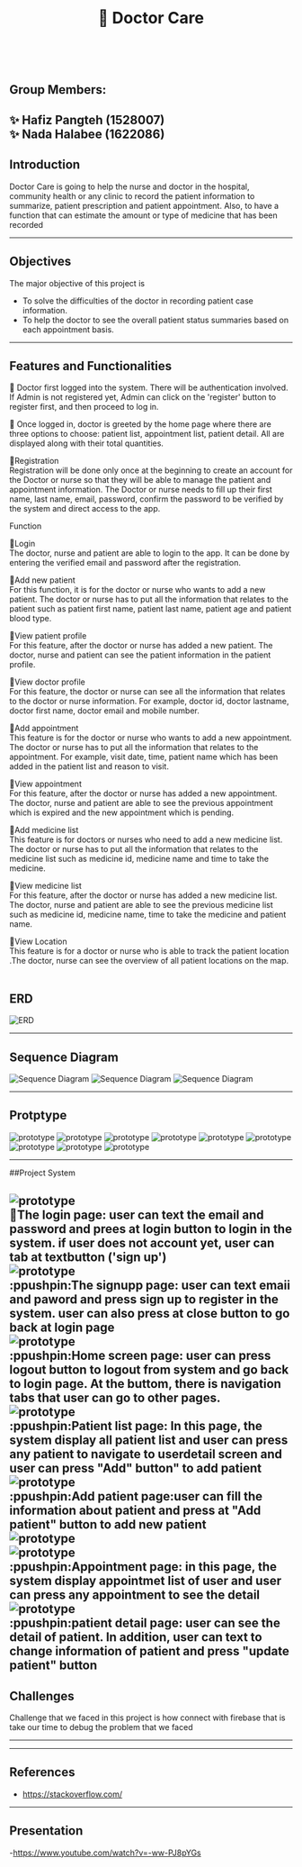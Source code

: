 <br/>

# <div align="center"> :hospital: Doctor Care </div> <br/> <br/>
## Group Members: <br/>
:sparkles: Hafiz Pangteh (1528007) <br/>
:sparkles: Nada Halabee (1622086) 
---

## Introduction

Doctor Care is going to help the nurse and doctor in the hospital, community health or any clinic to record the patient information to summarize, patient prescription and patient appointment. Also, to have a function that can estimate the amount or type of medicine that has been recorded 

---
## Objectives

The major objective of this project is
- To solve the difficulties of the doctor in recording patient case information.
- To help the doctor to see the overall patient status summaries based on each appointment basis.


---
##  Features and Functionalities
:pushpin: Doctor first logged into the system. There will be authentication involved. If Admin is not registered yet, Admin can click on the 'register' button to register first, and then proceed to log in. <br />

:pushpin: Once logged in, doctor is greeted by the home page where there are three options to choose: patient list, appointment list, patient detail. All are displayed along with their total quantities. <br />

:pushpin:Registration <br />
  Registration will be done only once at the beginning to create an account for the Doctor or nurse so that they will be able to manage the patient and appointment information. The Doctor or nurse needs to fill up their first name, last name, email, password, confirm the password to be verified by the system and direct access to the app. 

  Function<br />

:pushpin:Login <br />
  The doctor, nurse and patient are able to login to the app. It can be done by entering the verified email and password after the registration.<br />

:pushpin:Add new patient <br />
  For this function, it is for the doctor or nurse who wants to add a new patient. The doctor or nurse has to put all the information that relates to the patient such as patient first name, patient last name, patient age and patient blood type.<br />

:pushpin:View patient profile <br />
  For this feature, after the doctor or nurse has added a new patient. The doctor, nurse and patient can see the patient information in the patient profile. <br />

:pushpin:View doctor profile <br />
  For this feature, the doctor or nurse can see all the information that relates to the doctor or nurse information. For example, doctor id, doctor lastname, doctor first name, doctor email and mobile number.<br />

:pushpin:Add appointment  <br />
  This feature is for the doctor or nurse who wants to add a new appointment. The doctor or nurse has to put all the information that relates to the appointment. For example, visit date, time, patient name which has been added in the patient list and reason to visit.<br />

:pushpin:View appointment  <br />
  For this feature, after the doctor or nurse has added a new appointment. The doctor, nurse and patient are able to see the previous appointment which is expired and the new appointment which is pending.<br />

:pushpin:Add medicine list <br />
  This feature is for doctors or nurses who need to add a new medicine list. The doctor or nurse has to put all the information that relates to the medicine list such as medicine id, medicine name and time to take the medicine.<br />

:pushpin:View medicine list <br />
  For this feature, after the doctor or nurse has added a new medicine list. The doctor, nurse and patient are able to see the previous medicine list such as medicine id, medicine name, time to take the medicine and patient name. <br />

 :pushpin:View Location <br />
  This feature is for a doctor or nurse who is able to track the patient location .The doctor, nurse can see the overview of all patient locations on the map. <br />
<br />

## ERD

![ERD](https://github.com/Hafiz24498/MobilApp_project/blob/main/imgs/DatabaseDiagram.png)

---
## Sequence Diagram

![Sequence Diagram](https://github.com/Hafiz24498/MobilApp_project/blob/main/imgs/sequence%201.png)
![Sequence Diagram](https://github.com/Hafiz24498/MobilApp_project/blob/main/imgs/sequence%202.png)
![Sequence Diagram](https://github.com/Hafiz24498/MobilApp_project/blob/main/imgs/sequence%203.png)

---
## Protptype

![prototype](https://github.com/Hafiz24498/MobilApp_project/blob/main/imgs/Screen%201%401x.png)
![prototype](https://github.com/Hafiz24498/MobilApp_project/blob/main/imgs/login%401x.png)
![prototype](https://github.com/Hafiz24498/MobilApp_project/blob/main/imgs/register%401x.png)
![prototype](https://github.com/Hafiz24498/MobilApp_project/blob/main/imgs/Home%401x.png)
![prototype](https://github.com/Hafiz24498/MobilApp_project/blob/main/imgs/navigation.PNG)
![prototype](https://github.com/Hafiz24498/MobilApp_project/blob/main/imgs/Patient%20list%401x.png)
![prototype](https://github.com/Hafiz24498/MobilApp_project/blob/main/imgs/patient%20detail%401x.png)
![prototype](https://github.com/Hafiz24498/MobilApp_project/blob/main/imgs/appointment%401x.png)
![prototype](https://github.com/Hafiz24498/MobilApp_project/blob/main/imgs/medicine%401x.png)

---
##Project System

![prototype](https://github.com/Hafiz24498/MobilApp_project/blob/main/imgs/01.PNG)<br />
:pushpin:The login page: user can text the email and password and prees at login button to login in the system. if user does not account yet, user can tab at textbutton ('sign up') <br />
![prototype](https://github.com/Hafiz24498/MobilApp_project/blob/main/imgs/02.PNG)<br />
:ppushpin:The signupp page: user can text emaii and paword and press sign up to register in the system. user can also press at close button to go back at login page <br />
![prototype](https://github.com/Hafiz24498/MobilApp_project/blob/main/imgs/03.PNG)<br />
:ppushpin:Home screen page: user can press logout button to logout from system and go back to login page. At the buttom, there is navigation tabs that user can go to other pages. <br />
![prototype](https://github.com/Hafiz24498/MobilApp_project/blob/main/imgs/04.PNG)<br />
:ppushpin:Patient list page: In this page, the system display all patient list and user can press any patient to navigate to userdetail screen and user can press "Add" button" to add patient<br/>
![prototype](https://github.com/Hafiz24498/MobilApp_project/blob/main/imgs/05.PNG)<br />
:ppushpin:Add patient page:user can fill the information about patient and press at "Add patient" button to add new patient <br/>
![prototype](https://github.com/Hafiz24498/MobilApp_project/blob/main/imgs/06.PNG)<br />
![prototype](https://github.com/Hafiz24498/MobilApp_project/blob/main/imgs/07.PNG)<br />
:ppushpin:Appointment page: in this page, the system display appointmet list of user and user can press any appointment to see the detail<br />
![prototype](https://github.com/Hafiz24498/MobilApp_project/blob/main/imgs/08.PNG)<br />
:ppushpin:patient detail page: user can see the detail of patient. In addition, user can text to change information of patient and press "update patient" button
--
## Challenges

Challenge that we faced in this project is how connect with firebase that is take our time to debug the problem that we faced

---

---
## References

- https://stackoverflow.com/

---
## Presentation

-https://www.youtube.com/watch?v=-ww-PJ8pYGs
